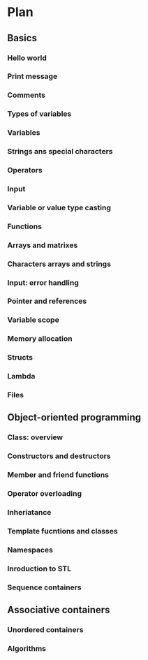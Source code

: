 # Plan

## Basics

### Hello world

### Print message

### Comments

### Types of variables

### Variables

### Strings ans special characters

### Operators

### Input

### Variable or value type casting

### Functions

### Arrays and matrixes

### Characters arrays and strings

### Input: error handling

### Pointer and references

### Variable scope

### Memory allocation

### Structs

### Lambda

### Files

## Object-oriented programming

### Class: overview

### Constructors and destructors

### Member and friend functions

### Operator overloading

### Inheriatance

### Template fucntions and classes

### Namespaces

### Inroduction to STL

### Sequence containers

## Associative containers

### Unordered containers

### Algorithms
